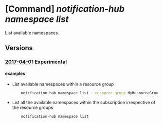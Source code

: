 # [Command] _notification-hub namespace list_

List available namespaces.

## Versions

### [2017-04-01](/Resources/mgmt-plane/L3N1YnNjcmlwdGlvbnMve30vcHJvdmlkZXJzL21pY3Jvc29mdC5ub3RpZmljYXRpb25odWJzL25hbWVzcGFjZXM=/2017-04-01.xml) **Experimental**

<!-- mgmt-plane /subscriptions/{}/providers/microsoft.notificationhubs/namespaces 2017-04-01 -->
<!-- mgmt-plane /subscriptions/{}/resourcegroups/{}/providers/microsoft.notificationhubs/namespaces 2017-04-01 -->

#### examples

- List available namespaces within a resource group
    ```bash
        notification-hub namespace list --resource-group MyResourceGroup
    ```

- List all the available namespaces within the subscription irrespective of the resource groups
    ```bash
        notification-hub namespace list
    ```

